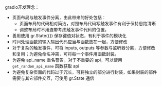 gradio开发理念：
- 页面布局与触发事件分离，由此带来的好处包括：
    - 页面布局的代码相对简洁，对照布局代码写触发事件有利于保持思路清晰
    - 调整布局时不用连带考虑触发事件代码的位置。
- 善用使用 gr.State({}) 保存键值对状态，有利于事件的模块化
- 时间处理函数的输入输出代码应当与函数放在一起，方便修改
- 对于复杂的触发事件，可将 inputs, outputs 等参数与监听器分离，方便修改和复用；为避免命名冲突，可将每一个事件用函数封装。
- 为避免 api_name 重名警告，对于不重要的 api，可以使用 `get_random_api_name` 函数获取 api
- 为避免复杂页面的代码过于冗长，可将独立的部分进行封装，如果封装的部件需要与其它部件交互，可使用 gr.State 通信